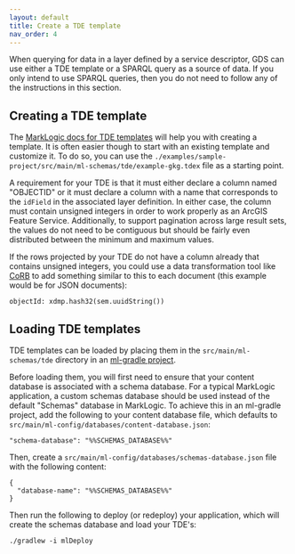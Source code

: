 ```yaml
---
layout: default
title: Create a TDE template
nav_order: 4
---
```


When querying for data in a layer defined by a service descriptor, GDS can use either a TDE template or a SPARQL query
as a source of data. If you only intend to use SPARQL queries, then you do not need to follow any of the instructions 
in this section. 


## Creating a TDE template

The [MarkLogic docs for TDE templates](https://docs.marklogic.com/guide/app-dev/TDE) will help you with creating a 
template. It is often easier though to start with an existing template and customize it. To do so, you can use the 
`./examples/sample-project/src/main/ml-schemas/tde/example-gkg.tdex` file as a starting point. 

A requirement for your TDE is that it must either declare a column named "OBJECTID" or it must declare a column with 
a name that corresponds to the `idField` in the associated layer definition. In either case, the column must contain
unsigned integers in order to work properly as an ArcGIS Feature Service. Additionally, to support pagination across 
large result sets, the values do not need to be contiguous but should be fairly even distributed between the minimum 
and maximum values. 

If the rows projected by your TDE do not have a column already that contains unsigned integers, you could use a data
transformation tool like [CoRB](https://developer.marklogic.com/code/corb/) to add something similar to this to each 
document (this example would be for JSON documents):

    objectId: xdmp.hash32(sem.uuidString())

## Loading TDE templates

TDE templates can be loaded by placing them in the `src/main/ml-schemas/tde` directory in an 
[ml-gradle project](https://github.com/marklogic/ml-gradle/wiki/Loading-schemas).

Before loading them, you will first need to ensure that your content database is associated with a schema database. 
For a typical MarkLogic application, a custom schemas database should be used instead of the default "Schemas" database
in MarkLogic. To achieve this in an ml-gradle project, add the following to your content database file, which defaults 
to `src/main/ml-config/databases/content-database.json`:

    "schema-database": "%%SCHEMAS_DATABASE%%"

Then, create a `src/main/ml-config/databases/schemas-database.json` file with the following content:

```
{
  "database-name": "%%SCHEMAS_DATABASE%%"
}
```

Then run the following to deploy (or redeploy) your application, which will create the schemas database and load your 
TDE's:

    ./gradlew -i mlDeploy
